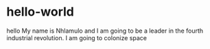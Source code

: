 # hello-world
hello
My name is Nhlamulo and I am going to be a leader in the fourth industrial revolution.
I am going to colonize space
